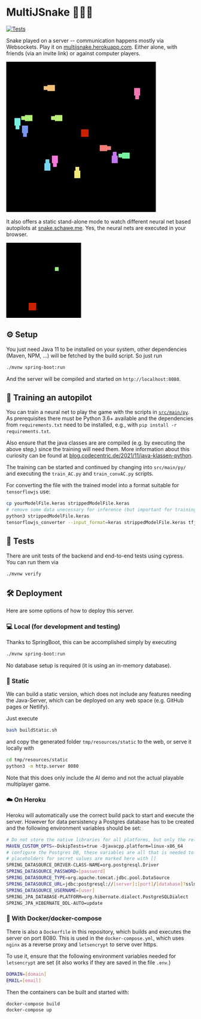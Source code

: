 # MultiJSnake :snake::snake::snake:

[![Tests](https://github.com/surt91/multiJSnake/actions/workflows/maven.yml/badge.svg)](https://github.com/surt91/multiJSnake/actions/workflows/maven.yml)

Snake played on a server -- communication happens mostly via Websockets.
Play it on [multijsnake.herokuapp.com](https://multijsnake.herokuapp.com/).
Either alone, with friends (via an invite link) or against computer players.

![Multiple snakes playing against each other](img/multisnake.gif)

It also offers a static stand-alone mode to watch different neural net based autopilots at
[snake.schawe.me](https://snake.schawe.me). Yes, the neural nets are executed in your browser.

![A neural net trained on 50000 games](img/snake.gif)

## :gear: Setup

You just need Java 11 to be installed on your system, other dependencies (Maven, NPM, ...)
will be fetched by the build script. So just run

```bash
./mvnw spring-boot:run
```

And the server will be compiled and started on `http://localhost:8080`.

## :robot: Training an autopilot

You can train a neural net to play the game with the scripts in [`src/main/py`](/tree/main/src/main/py).
As prerequisites there must be Python 3.6+ available and the dependencies from `requirements.txt` need
to be installed, e.g., with `pip install -r requirements.txt`.

Also ensure that the java classes are are compiled (e.g. by executing the above step,)
since the training will need them. More information about this curiosity can be found
at [blog.codecentric.de/2021/11/java-klassen-python](https://blog.codecentric.de/2021/11/java-klassen-python/).

The training can be started and continued by changing into `src/main/py/` and executing the
`train_AC.py` and `train_convAC.py` scripts.

For converting the file with the trained model into a format suitable for `tensorflowjs` use:

```bash
cp yourModelFile.keras strippedModelFile.keras
# remove some data unecessary for inference (but important for training)
python3 strippedModelFile.keras
tensorflowjs_converter --input_format=keras strippedModelFile.keras tfjs_model
```

## :test_tube: Tests

There are unit tests of the backend and end-to-end tests using cypress. You can run them via

```bash
./mvnw verify
```

## :hammer_and_wrench: Deployment

Here are some options of how to deploy this server.

### :computer: Local (for development and testing)

Thanks to SpringBoot, this can be accomplished simply by executing

```bash
./mvnw spring-boot:run
```

No database setup is required (it is using an in-memory database).

### :electric_plug: Static

We can build a static version, which does not include any features needing
the Java-Server, which can be deployed on any web space (e.g. GitHub pages or Netlify).

Just execute

```bash
bash buildStatic.sh
```

and copy the generated folder `tmp/resources/static` to the web, or serve it locally with

```bash
cd tmp/resources/static
python3 -m http.server 8080
```

Note that this does only include the AI demo and not the actual playable multiplayer game.

### :cloud: On Heroku

Heroku will automatically use the correct build pack to start and execute the server.
However for data persistency a Postgres database has to be created and the following
environment variables should be set:

```bash
# Do not store the native libraries for all platforms, but only the relevant platform (otherwise the artifact is too large for Heroku)
MAVEN_CUSTOM_OPTS=-DskipTests=true -Djavacpp.platform=linux-x86_64
# configure the Postgres DB, these variables are all that is needed to switch from H2 to Postgres
# placeholders for secret values are marked here with []
SPRING_DATASOURCE_DRIVER-CLASS-NAME=org.postgresql.Driver
SPRING_DATASOURCE_PASSWORD=[password]
SPRING_DATASOURCE_TYPE=org.apache.tomcat.jdbc.pool.DataSource
SPRING_DATASOURCE_URL=jdbc:postgresql://[server]:[port]/[database]?sslmode=require
SPRING_DATASOURCE_USERNAME=[user]
SPRING_JPA_DATABASE-PLATFORM=org.hibernate.dialect.PostgreSQLDialect
SPRING_JPA_HIBERNATE_DDL-AUTO=update
```

### :whale: With Docker/docker-compose

There is also a `Dockerfile` in this repository, which builds and executes the server on port 8080.
This is used in the `docker-compose.yml`, which uses `nginx` as a reverse proxy and
`letsencrypt` to serve over https.

To use it, ensure that the following environment variables needed for `letsencrypt`
are set (it also works if they are saved in the file `.env`.)

```bash
DOMAIN=[domain]
EMAIL=[email]
```

Then the containers can be built and started with:

```bash
docker-compose build
docker-compose up
```
